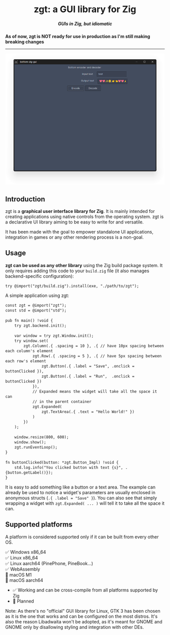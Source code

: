 <h1 align="center">zgt: a GUI library for Zig</h1>
<h5 align="center">GUIs in Zig, but idiomatic</h5>

**As of now, zgt is NOT ready for use in production as I'm still making breaking changes**

---

![the glorius software in action](https://raw.githubusercontent.com/zenith391/bottom-zig-gui/main/.github/screenshot.png) 

## Introduction

zgt is a **graphical user interface library for Zig**. It is mainly intended for creating applications using native controls from the operating system.
zgt is a declarative UI library aiming to be easy to write for and versatile.

It has been made with the goal to empower standalone UI applications, integration in games or any other rendering process is a non-goal.

## Usage

**zgt can be used as any other library** using the Zig build package system. It only requires adding this code to your `build.zig` file (it also manages backend-specific configuration):

```zig
try @import("zgt/build.zig").install(exe, "./path/to/zgt");
```

A simple application using zgt:

```zig
const zgt = @import("zgt");
const std = @import("std");

pub fn main() !void {
    try zgt.backend.init();

    var window = try zgt.Window.init();
    try window.set(
        zgt.Column(.{ .spacing = 10 }, .{ // have 10px spacing between each column's element
            zgt.Row(.{ .spacing = 5 }, .{ // have 5px spacing between each row's element
                zgt.Button(.{ .label = "Save", .onclick = buttonClicked }),
                zgt.Button(.{ .label = "Run",  .onclick = buttonClicked })
            }),
            // Expanded means the widget will take all the space it can
            // in the parent container
            zgt.Expanded(
                zgt.TextArea(.{ .text = "Hello World!" })
            )
        })
    );

    window.resize(800, 600);
    window.show();
    zgt.runEventLoop();
}

fn buttonClicked(button: *zgt.Button_Impl) !void {
    std.log.info("You clicked button with text {s}", .{button.getLabel()});
}
```
It is easy to add something like a button or a text area. The example can already be used to notice a widget's parameters are usually enclosed in anonymous
structs (`.{ .label = "Save" }`). You can also see that simply wrapping a widget with `zgt.Expanded( ... )` will tell it to take all the space it can.

## Supported platforms

A platform is considered supported only if it can be built from every other OS.

✅ Windows x86_64  
✅ Linux x86_64  
✅ Linux aarch64 (PinePhone, PineBook...)  
✅ WebAssembly  
🏃 macOS M1  
🏃 macOS aarch64  

- ✅ Working and can be cross-compile from all platforms supported by Zig
- 🏃 Planned

Note: As there's no "official" GUI library for Linux, GTK 3 has been chosen as it is the one
that works and can be configured on the most distros. It's also the reason Libadwaita won't
be adopted, as it's meant for GNOME and GNOME only by disallowing styling and integration
with other DEs.
